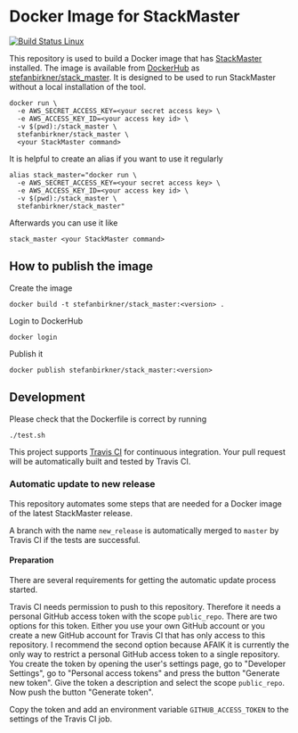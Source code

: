 # Docker Image for StackMaster

[![Build Status Linux](https://travis-ci.org/stefanbirkner/system-rules.svg?branch=master)](https://travis-ci.org/stefanbirkner/system-rules)

This repository is used to build a Docker image that has
[StackMaster](https://github.com/envato/stack_master) installed. The image is
available from [DockerHub](https://hub.docker.com/) as
[stefanbirkner/stack_master](https://hub.docker.com/r/stefanbirkner/stack_master/).
It is designed to be used to run StackMaster without a local installation of
the tool.

    docker run \
      -e AWS_SECRET_ACCESS_KEY=<your secret access key> \
      -e AWS_ACCESS_KEY_ID=<your access key id> \
      -v $(pwd):/stack_master \
      stefanbirkner/stack_master \
      <your StackMaster command>

It is helpful to create an alias if you want to use it regularly

    alias stack_master="docker run \
      -e AWS_SECRET_ACCESS_KEY=<your secret access key> \
      -e AWS_ACCESS_KEY_ID=<your access key id> \
      -v $(pwd):/stack_master \
      stefanbirkner/stack_master"

Afterwards you can use it like

    stack_master <your StackMaster command>

## How to publish the image

Create the image

    docker build -t stefanbirkner/stack_master:<version> .

Login to DockerHub

    docker login

Publish it

    docker publish stefanbirkner/stack_master:<version>

## Development

Please check that the Dockerfile is correct by running

    ./test.sh

This project supports [Travis CI](https://travis-ci.org/) for continuous
integration. Your pull request will be automatically built and tested by
Travis CI.

### Automatic update to new release

This repository automates some steps that are needed for a Docker image of the
latest StackMaster release.

A branch with the name `new_release` is automatically merged to `master` by
Travis CI if the tests are successful.

#### Preparation

There are several requirements for getting the automatic update process
started.

Travis CI needs permission to push to this repository. Therefore it needs a
personal GitHub access token with the scope `public_repo`. There are two options
for this token. Either you use your own GitHub account or you create a new
GitHub account for Travis CI that has only access to this repository. I
recommend the second option because AFAIK it is currently the only way to
restrict a personal GitHub access token to a single repository. You create the
token by opening the user's settings page, go to "Developer Settings", go to
"Personal access tokens" and press the button "Generate new token". Give the
token a description and select the scope `public_repo`. Now push the button
"Generate token".

Copy the token and add an environment variable `GITHUB_ACCESS_TOKEN` to the
settings of the Travis CI job.